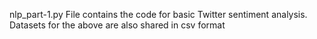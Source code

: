 nlp_part-1.py File contains the code for basic Twitter sentiment analysis.
Datasets for the above are also shared in csv format

